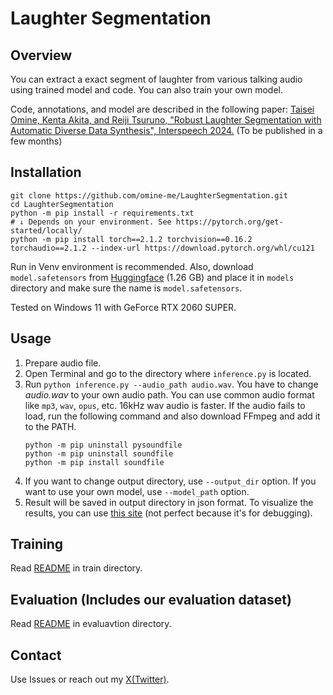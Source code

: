 # Laughter Segmentation

## Overview
You can extract a exact segment of laughter from various talking audio using trained model and code. You can also train your own model.

Code, annotations, and model are described in the following paper:
[Taisei Omine, Kenta Akita, and Reiji Tsuruno, "Robust Laughter Segmentation with Automatic Diverse Data Synthesis", Interspeech 2024.]() (To be published in a few months)

## Installation
```Batchfile
git clone https://github.com/omine-me/LaughterSegmentation.git
cd LaughterSegmentation
python -m pip install -r requirements.txt
# ↓ Depends on your environment. See https://pytorch.org/get-started/locally/
python -m pip install torch==2.1.2 torchvision==0.16.2 torchaudio==2.1.2 --index-url https://download.pytorch.org/whl/cu121
```
Run in Venv environment is recommended. Also, download `model.safetensors` from [Huggingface](https://huggingface.co/omine-me/LaughterSegmentation/tree/main) (1.26 GB) and place it in `models` directory and make sure the name is `model.safetensors`.

Tested on Windows 11 with GeForce RTX 2060 SUPER.

## Usage
1. Prepare audio file.
1. Open Terminal and go to the directory where `inference.py` is located.
1. Run `python inference.py --audio_path audio.wav`. You have to change *audio.wav* to your own audio path. You can use common audio format like `mp3`, `wav`, `opus`, etc. 16kHz wav audio is faster. If the audio fails to load, run the following command and also download FFmpeg and add it to the PATH.
    ```Batchfile
    python -m pip uninstall pysoundfile
    python -m pip uninstall soundfile
    python -m pip install soundfile
    ```
1. If you want to change output directory, use  `--output_dir` option. If you want to use your own model, use `--model_path` option.
1. Result will be saved in output directory in json format. To visualize the results, you can use [this site](https://omine-me.github.io/AudioDatasetChecker/compare.html) (not perfect because it's for debugging).

## Training
Read [README](/train/README.md) in train directory.

## Evaluation (Includes our evaluation dataset)
Read [README](/evaluation/README.md) in evaluavtion directory.

## Contact
Use Issues or reach out my [X(Twitter)](https://x.com/mineBeReal).